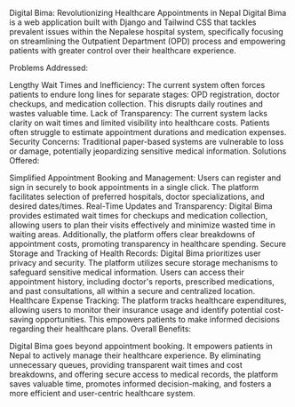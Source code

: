 Digital Bima: Revolutionizing Healthcare Appointments in Nepal
Digital Bima is a web application built with Django and Tailwind CSS that tackles prevalent issues within the Nepalese hospital system, specifically focusing on streamlining the Outpatient Department (OPD) process and empowering patients with greater control over their healthcare experience.

Problems Addressed:

Lengthy Wait Times and Inefficiency: The current system often forces patients to endure long lines for separate stages: OPD registration, doctor checkups, and medication collection. This disrupts daily routines and wastes valuable time.
Lack of Transparency: The current system lacks clarity on wait times and limited visibility into healthcare costs. Patients often struggle to estimate appointment durations and medication expenses.
Security Concerns: Traditional paper-based systems are vulnerable to loss or damage, potentially jeopardizing sensitive medical information.
Solutions Offered:

Simplified Appointment Booking and Management: Users can register and sign in securely to book appointments in a single click. The platform facilitates selection of preferred hospitals, doctor specializations, and desired dates/times.
Real-Time Updates and Transparency: Digital Bima provides estimated wait times for checkups and medication collection, allowing users to plan their visits effectively and minimize wasted time in waiting areas. Additionally, the platform offers clear breakdowns of appointment costs, promoting transparency in healthcare spending.
Secure Storage and Tracking of Health Records: Digital Bima prioritizes user privacy and security. The platform utilizes secure storage mechanisms to safeguard sensitive medical information. Users can access their appointment history, including doctor's reports, prescribed medications, and past consultations, all within a secure and centralized location.
Healthcare Expense Tracking: The platform tracks healthcare expenditures, allowing users to monitor their insurance usage and identify potential cost-saving opportunities. This empowers patients to make informed decisions regarding their healthcare plans.
Overall Benefits:

Digital Bima goes beyond appointment booking. It empowers patients in Nepal to actively manage their healthcare experience. By eliminating unnecessary queues, providing transparent wait times and cost breakdowns, and offering secure access to medical records, the platform saves valuable time, promotes informed decision-making, and fosters a more efficient and user-centric healthcare system.
